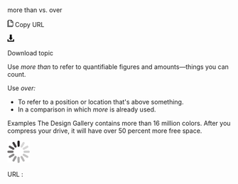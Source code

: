 ﻿# 

more than vs. over

![Copy URL](media/more-than-vs-over/Copy.png)
Copy URL

![Download](media/more-than-vs-over/Download.png)

Download topic

Use *more than* to refer to quantifiable figures and amounts—things you can count. 

Use *over:*

  - To refer to a position or location that's above something.
  -  In a comparison in which *more* is already used.

Examples
The Design Gallery contains more than 16 million colors. 
After you compress your drive, it will have over 50 percent more free space. 

![In progress](media/more-than-vs-over/activity-large.gif)

URL :
